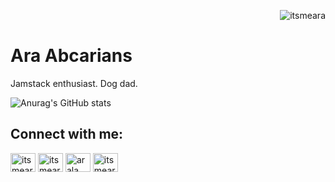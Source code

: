 <p align="right">
  <img src="https://komarev.com/ghpvc/?username=itsmeara&label=Profile%20views&color=0e75b6&style=flat" alt="itsmeara" />
</p>

<h1>Ara Abcarians</h1>
<p>Jamstack enthusiast. Dog dad.</p>

![Anurag's GitHub stats](https://github-readme-stats.vercel.app/api?username=itsmeara&show_icons=true)

<h2 align="left">Connect with me:</h2>
<p align="left">
  <a href="https://codepen.io/itsmeara" target="blank"><img align="center" src="https://raw.githubusercontent.com/rahuldkjain/github-profile-readme-generator/master/src/images/icons/Social/codepen.svg" alt="itsmeara" height="30" width="40" /></a>
  <a href="https://twitter.com/itsmeara" target="blank"><img align="center" src="https://raw.githubusercontent.com/rahuldkjain/github-profile-readme-generator/master/src/images/icons/Social/twitter.svg" alt="itsmeara" height="30" width="40" /></a>
  <a href="https://linkedin.com/in/arala" target="blank"><img align="center" src="https://raw.githubusercontent.com/rahuldkjain/github-profile-readme-generator/master/src/images/icons/Social/linked-in-alt.svg" alt="arala" height="30" width="40" /></a>
  <a href="https://instagram.com/itsmeara" target="blank"><img align="center" src="https://raw.githubusercontent.com/rahuldkjain/github-profile-readme-generator/master/src/images/icons/Social/instagram.svg" alt="itsmeara" height="30" width="40" /></a>
</p>


<!-- 
<p align="center"><img align="center" src="https://github-readme-stats.vercel.app/api?username=itsmeara&show_icons=true&locale=en" alt="itsmeara" /></p>

<p align="center"><img align="center" src="https://github-readme-streak-stats.herokuapp.com/?user=itsmeara&" alt="itsmeara" /></p>

<p align="center"> <a href="https://github.com/ryo-ma/github-profile-trophy"><img src="https://github-profile-trophy.vercel.app/?username=itsmeara" alt="itsmeara" /></a> </p> -->
